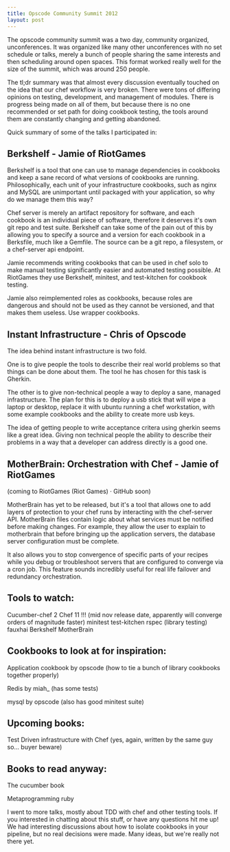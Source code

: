 ```yaml
---
title: Opscode Community Summit 2012
layout: post
---
```


The opscode community summit was a two day, community organized, unconferences. It was organized like many other unconferences with no set schedule or talks, merely a bunch of people sharing the same interests and then scheduling around open spaces. This format worked really well for the size of the summit, which was around 250 people.

The tl;dr summary was that almost every discussion eventually touched on the idea that our chef workflow is very broken. There were tons of differing opinions on testing, development, and management of modules. There is progress being made on all of them, but because there is no one recommended or set path for doing cookbook testing, the tools around them are constantly changing and getting abandoned.

Quick summary of some of the talks I participated in:

## Berkshelf - Jamie of RiotGames

Berkshelf is a tool that one can use to manage dependencies in cookbooks and keep a sane record of what versions of cookbooks are running. Philosophically, each unit of your infrastructure cookbooks, such as nginx and MySQL are unimportant until packaged with your application, so why do we manage them this way?

Chef server is merely an artifact repository for software, and each cookbook is an individual piece of software, therefore it deserves it's own git repo and test suite. Berkshelf can take some of the pain out of this by allowing you to specify a source and a version for each cookbook in a Berksfile, much like a Gemfile. The source can be a git repo, a filesystem, or a chef-server api endpoint.

Jamie recommends writing cookbooks that can be used in chef solo to make manual testing significantly easier and automated testing possible. At RiotGames they use Berkshelf, minitest, and test-kitchen for cookbook testing.

Jamie also reimplemented roles as cookbooks, because roles are dangerous and should not be used as they cannot be versioned, and that makes them useless. Use wrapper cookbooks.

## Instant Infrastructure - Chris of Opscode

The idea behind instant infrastructure is two fold.

One is to give people the tools to describe their real world problems so that things can be done about them. The tool he has chosen for this task is Gherkin.

The other is to give non-technical people a way to deploy a sane, managed infrastructure. The plan for this is to deploy a usb stick that will wipe a laptop or desktop, replace it with ubuntu running a chef workstation, with some example cookbooks and the ability to create more usb keys.

The idea of getting people to write acceptance critera using gherkin seems like a great idea. Giving non technical people the ability to describe their problems in a way that a developer can address directly is a good one.

## MotherBrain: Orchestration with Chef - Jamie of RiotGames

(coming to RiotGames (Riot Games) · GitHub soon)

MotherBrain has yet to be released, but it's a tool that allows one to add layers of protection to your chef runs by interacting with the chef-server API. MotherBrain files contain logic about what services must be notified before making changes. For example, they allow the user to explain to motherbrain that before bringing up the application servers, the database server configuration must be complete.

It also allows you to stop convergence of specific parts of your recipes while you debug or troubleshoot servers that are configured to converge via a cron job. This feature sounds incredibly useful for real life failover and redundancy orchestration.

## Tools to watch:
 
Cucumber-chef 2
Chef 11 !!! (mid nov release date, apparently will converge orders of magnitude faster)
minitest
test-kitchen
rspec (library testing)
fauxhai
Berkshelf
MotherBrain

## Cookbooks to look at for inspiration:

Application cookbook by opscode (how to tie a bunch of library cookbooks together properly)

Redis by miah_ (has some tests)

mysql by opscode (also has good minitest suite)

## Upcoming books:

Test Driven infrastructure with Chef (yes, again, written by the same guy so... buyer beware)

## Books to read anyway:

The cucumber book

Metaprogramming ruby

I went to more talks, mostly about TDD with chef and other testing tools. If you interested in chatting about this stuff, or have any questions hit me up! We had interesting discussions about how to isolate cookbooks in your pipeline, but no real decisions were made. Many ideas, but we're really not there yet.
